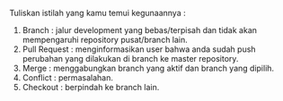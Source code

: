 Tuliskan istilah yang kamu temui kegunaannya :
1. Branch : jalur development yang bebas/terpisah dan tidak akan mempengaruhi repository pusat/branch lain.
2. Pull Request : menginformasikan user bahwa anda sudah push perubahan yang dilakukan di branch ke master repository.
3. Merge : menggabungkan branch yang aktif dan branch yang dipilih.
4. Conflict : permasalahan.
5. Checkout : berpindah ke branch lain.
